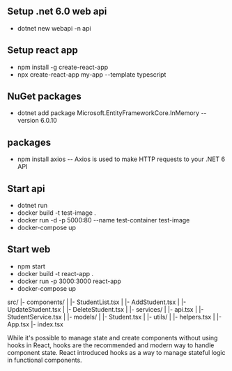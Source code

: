 ## Setup .net 6.0 web api
   - dotnet new webapi -n api

## Setup react app
   - npm install -g create-react-app
   - npx create-react-app my-app --template typescript

## NuGet packages
   - dotnet add package Microsoft.EntityFrameworkCore.InMemory --version 6.0.10

## packages
   - npm install axios  -- Axios is used to make HTTP requests to your .NET 6 API


## Start api
   - dotnet run
   - docker build -t test-image .
   - docker run -d -p 5000:80 --name test-container test-image
   - docker-compose up

## Start web
   - npm start
   - docker build -t react-app .
   - docker run -p 3000:3000 react-app
   - docker-compose up


src/
  |- components/
  |   |- StudentList.tsx
  |   |- AddStudent.tsx
  |   |- UpdateStudent.tsx
  |   |- DeleteStudent.tsx
  |
  |- services/
  |   |- api.tsx
  |   |- StudentService.tsx
  |
  |- models/
  |   |- Student.tsx
  |
  |- utils/
  |   |- helpers.tsx
  |
  |- App.tsx
  |- index.tsx


While it's possible to manage state and create components without using hooks in React, hooks are the recommended and modern way to handle component state. React introduced hooks as a way to manage stateful logic in functional components.